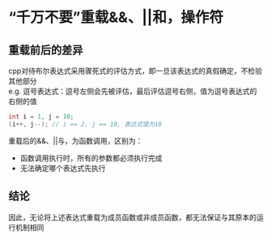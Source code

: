# “千万不要”重载&&、||和，操作符

## 重载前后的差异

cpp对待布尔表达式采用骤死式的评估方式，即一旦该表达式的真假确定，不检验其他部分  
e.g. 逗号表达式：逗号左侧会先被评估，最后评估逗号右侧，值为逗号表达式的右侧的值
```c++
int i = 1, j = 10;
(i++, j--); // i == 2, j == 10, 表达式值为10
```

重载后的&&、||与，为函数调用，区别为：
- 函数调用执行时，所有的参数都必须执行完成
- 无法确定哪个表达式先执行

## 结论

因此，无论将上述表达式重载为成员函数或非成员函数，都无法保证与其原本的运行机制相同
